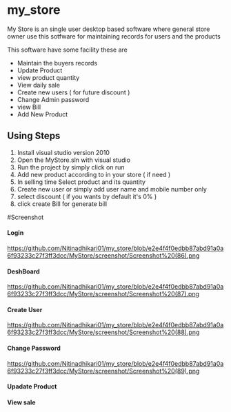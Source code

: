 # my_store

My Store is an single user desktop based software where general store owner use this sotfware for maintaining records for users and the products

This software have some facility these are <br/>
      <ul>
      <li> Maintain the buyers records </li>
      <li>  Update Product</li>
      <li>  view product quantity</li>
      <li>  View daily sale</li>
      <li>  Create new users ( for future discount )</li>
      <li>  Change Admin password</li>
      <li>  view Bill</li>
      <li>  Add New Product</li>
      </ul>
     
     
 ## Using Steps 
 
 <ol><li>Install visual studio version 2010</li> 
  <li>Open the MyStore.sln with visual studio </li>
  <li>Run the project by simply click on run </li>
  <li>Add new product according to in your store ( if need ) </li>
  <li>In selling time Select product and its quantity</li>
  <li>Create new user or simply add user name and mobile number only</li>
  <li>select discount ( if you wants by default it's 0% )</li>
  <li>click create Bill for generate bill</li>
 </ol>

#Screenshot

#### Login
https://github.com/Nitinadhikari01/my_store/blob/e2e4f4f0edbb87abd91a0a6f93233c27f3ff3dcc/MyStore/screenshot/Screenshot%20(86).png


#### DeshBoard
https://github.com/Nitinadhikari01/my_store/blob/e2e4f4f0edbb87abd91a0a6f93233c27f3ff3dcc/MyStore/screenshot/Screenshot%20(87).png

####  Create User
https://github.com/Nitinadhikari01/my_store/blob/e2e4f4f0edbb87abd91a0a6f93233c27f3ff3dcc/MyStore/screenshot/Screenshot%20(88).png

#### Change Password
https://github.com/Nitinadhikari01/my_store/blob/e2e4f4f0edbb87abd91a0a6f93233c27f3ff3dcc/MyStore/screenshot/Screenshot%20(89).png


#### Upadate Product


#### View sale
